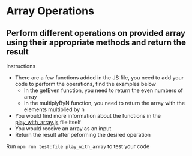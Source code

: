 # Array Operations

## Perform different operations on provided array using their appropriate methods and return the result

Instructions
* There are a few functions added in the JS file, you need to add your code to perform the operations, find the examples below
    * In the getEven function, you need to return the even numbers of array
    * In the multiplyByN function, you need to return the array with the elements multiplied by n
* You would find more information about the functions in the [play_with_array.js](../../assignments/play_with_array/play_with_array.js) file itself
* You would receive an array as an input
* Return the result after peforming the desired operation

Run ```npm run test:file play_with_array``` to test your code
